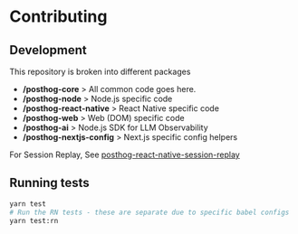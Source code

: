# Contributing

## Development

This repository is broken into different packages

- **/posthog-core** > All common code goes here.
- **/posthog-node** > Node.js specific code
- **/posthog-react-native** > React Native specific code
- **/posthog-web** > Web (DOM) specific code
- **/posthog-ai** > Node.js SDK for LLM Observability
- **/posthog-nextjs-config** > Next.js specific config helpers

For Session Replay, See [posthog-react-native-session-replay](https://github.com/PostHog/posthog-react-native-session-replay)

## Running tests

```sh
yarn test
# Run the RN tests - these are separate due to specific babel configs
yarn test:rn
```
